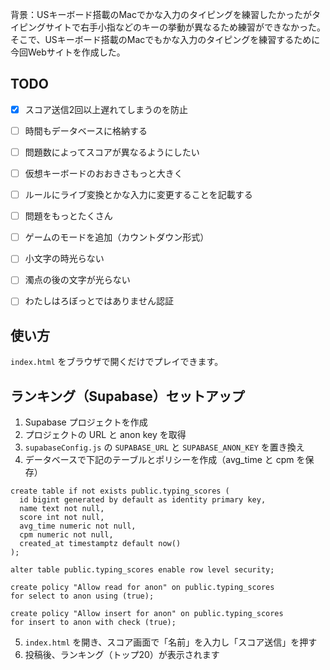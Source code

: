 背景：USキーボード搭載のMacでかな入力のタイピングを練習したかったがタイピングサイトで右手小指などのキーの挙動が異なるため練習ができなかった。
そこで、USキーボード搭載のMacでもかな入力のタイピングを練習するために今回Webサイトを作成した。

## TODO
+ [x] スコア送信2回以上遅れてしまうのを防止
+ [ ] 時間もデータベースに格納する
+ [ ]  問題数によってスコアが異なるようにしたい
+ [ ]  仮想キーボードのおおきさもっと大きく
+ [ ]  ルールにライブ変換とかな入力に変更することを記載する
+ [ ]  問題をもっとたくさん
+ [ ]  ゲームのモードを追加（カウントダウン形式）
+ [ ]  小文字の時光らない
+ [ ]  濁点の後の文字が光らない
+ [ ]  わたしはろぼっとではありません認証


## 使い方
`index.html` をブラウザで開くだけでプレイできます。

## ランキング（Supabase）セットアップ
1. Supabase プロジェクトを作成
2. プロジェクトの URL と anon key を取得
3. `supabaseConfig.js` の `SUPABASE_URL` と `SUPABASE_ANON_KEY` を置き換え
4. データベースで下記のテーブルとポリシーを作成（avg_time と cpm を保存）

```
create table if not exists public.typing_scores (
  id bigint generated by default as identity primary key,
  name text not null,
  score int not null,
  avg_time numeric not null,
  cpm numeric not null,
  created_at timestamptz default now()
);

alter table public.typing_scores enable row level security;

create policy "Allow read for anon" on public.typing_scores
for select to anon using (true);

create policy "Allow insert for anon" on public.typing_scores
for insert to anon with check (true);
```

5. `index.html` を開き、スコア画面で「名前」を入力し「スコア送信」を押す
6. 投稿後、ランキング（トップ20）が表示されます
